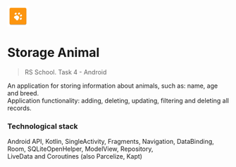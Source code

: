 ![](https://github.com/Daniil-master/RS-School-Android-Task4-StorageAnimal/raw/master/app/src/main/res/mipmap-mdpi/ic_launcher.png)
#  Storage Animal 
> RS School. Task 4 - Android 

An application for storing information about animals, such as: name, age and breed. \
Application functionality: adding, deleting, updating, filtering and deleting all records.

### Technological stack
Android API, Kotlin, SingleActivity, Fragments, Navigation, DataBinding, \
Room, SQLiteOpenHelper, ModelView, Repository, \
LiveData and Coroutines (also Parcelize, Kapt)

